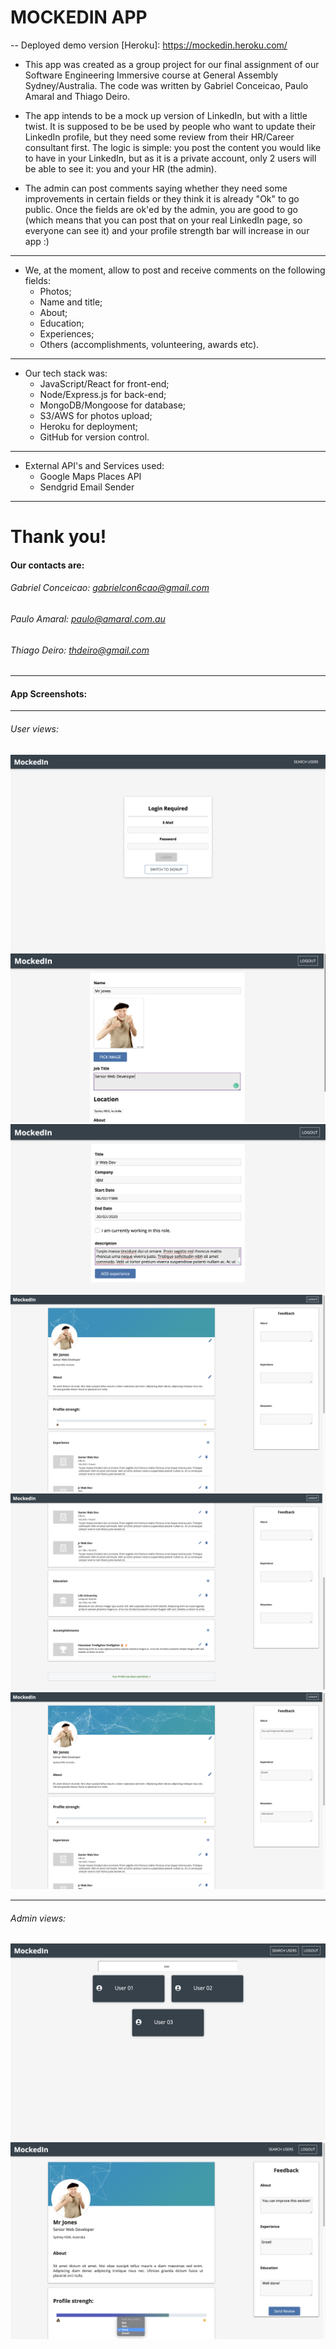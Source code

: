 # MOCKEDIN APP
-- Deployed demo version [Heroku]: https://mockedin.heroku.com/

- This app was created as a group project for our final assignment of our Software Engineering Immersive course at General Assembly Sydney/Australia.
The code was written by Gabriel Conceicao, Paulo Amaral and Thiago Deiro.

- The app intends to be a mock up version of LinkedIn, but with a little twist.
It is supposed to be be used by people who want to update their LinkedIn profile, but they need some review from their HR/Career consultant first.
The logic is simple: you post the content you would like to have in your LinkedIn, but as it is a private account, only 2 users will be able to see it: you and your HR (the admin).
- The admin can post comments saying whether they need some improvements in certain fields or they think it is already "Ok" to go public.
Once the fields are ok'ed by the admin, you are good to go (which means that you can post that on your real LinkedIn page, so everyone can see it) and your profile strength bar will increase in our app :)
---
- We, at the moment, allow to post and receive comments on the following fields:
    - Photos;
    - Name and title;
    - About;
    - Education;
    - Experiences;
    - Others (accomplishments, volunteering, awards etc).
---
- Our tech stack was: 
    - JavaScript/React for front-end;
    - Node/Express.js for back-end;
    - MongoDB/Mongoose for database;
    - S3/AWS for photos upload;
    - Heroku for deployment;
    - GitHub for version control.
---
- External API's and Services used:
    -  Google Maps Places API
    -  Sendgrid Email Sender
***

# Thank you!

#### Our contacts are:
###### Gabriel Conceicao: gabrielcon6cao@gmail.com
###### Paulo Amaral: paulo@amaral.com.au
###### Thiago Deiro: thdeiro@gmail.com
___

#### App Screenshots:
---
###### User views:

![User view 1](/public/screenshots/user1.png)
![User view 2](/public/screenshots/user2.png)
![User view 3](/public/screenshots/user3.png)
![User view 4](/public/screenshots/user4.png)
![User view 5](/public/screenshots/user5.png)
![User view 6](/public/screenshots/user6.png)

---
###### Admin views:

![Admin view 1](/public/screenshots/adm1.png)
![Admin view 2](/public/screenshots/adm2.png)